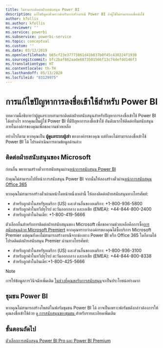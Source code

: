 ```yaml
---
title: ไม่สามารถติดต่อฝ่ายสนับสนุน Power BI
description: แก้ไขปัญหาชั่วคราวสำหรับการสร้างกรณี Power BI ถ้าผู้ใช้ไม่สามารถลงชื่อเข้าใช้
author: kfollis
ms.author: kfollis
ms.reviewer: ''
ms.service: powerbi
ms.subservice: powerbi-service
ms.topic: conceptual
ms.custom: ''
ms.date: 03/12/2019
ms.openlocfilehash: b65cf23e37773861d41b037b0f45c430224f1930
ms.sourcegitcommit: bfc2baf862aade6873501566f13c744efdd146f3
ms.translationtype: HT
ms.contentlocale: th-TH
ms.lasthandoff: 05/13/2020
ms.locfileid: "83129975"
---
```

# <a name="troubleshooting-sign-in-issues-for-power-bi"></a>การแก้ไขปัญหาการลงชื่อเข้าใช้สำหรับ Power BI

บทความนี้อธิบายว่าผู้ดูแลระบบสามารถติดต่อฝ่ายสนับสนุนสำหรับปัญหาการลงชื่อเข้าใช้ Power BI ได้อย่างไร หากคุณเป็นผู้ใช้ Power BI ที่มีปัญหาการลงชื่อเข้าใช้ อันดับแรกให้ติดต่อทีมสนับสนุนภายในองค์กรของคุณเพื่อขอความช่วยเหลือ

อย่างไรก็ตาม หากคุณเป็น **ผู้ดูแลระบบผู้เช่า** ขององค์กรของคุณ แต่ยังคงไม่สามารถลงชื่อเข้าใช้ Power BI ได้ โปรดดำเนินการตามข้อมูลด้านล่าง

## <a name="contact-microsoft-support"></a>ติดต่อฝ่ายสนับสนุนของ Microsoft

ก่อนอื่น พยายามสร้างตั๋วการสนับสนุนผ่าน[หน้าการสนับสนุน Power BI](https://powerbi.microsoft.com/support/)

ถ้าคุณไม่สามารถไปที่หน้าการสนับสนุน Power BI จากนั้นให้ลองสร้างตั๋วผ่าน[หน้าการสนับสนุน Office 365](https://support.office.com/home/contact)

หากคุณไม่สามารถสร้างตั๋วผ่านหน้าใดหน้าหนึ่งเหล่านี้ ให้ลองติดต่อฝ่ายสนับสนุนทางโทรศัพท์:

* สำหรับลูกค้าในสหรัฐอเมริกา (US) และส่วนอื่นของอเมริกา: +1-800-936-5800
* สำหรับลูกค้าในทวีปยุโรป ตะวันออกกลาง และเอเชีย (EMEA): +44-844-800-2400
* สำหรับลูกค้าในอินเดีย: +1-800-419-5666

ตัวเลือกอื่นสำหรับการติดต่อฝ่ายสนับสนุนของ Microsoft เพื่อขอความช่วยเหลือคือการซื้อ[การสนับสนุนด้วย Microsoft Premiert](https://support.microsoft.com/premier) หากคุณทราบว่าองค์กรของคุณได้ซื้อบริการ Microsoft Premier แต่คุณยังคงไม่สามารถสร้างกรณีจากช่องทาง Power BI หรือ Office 365 ใดก็ตามได้ โปรดติดต่อฝ่ายสนับสนุน Premier ผ่านทางโทรศัพท์:

* สำหรับลูกค้าในสหรัฐอเมริกา (US) และส่วนอื่นของอเมริกา: +1-800-936-3100
* สำหรับลูกค้าในทวีปยุโรป ตะวันออกกลาง และเอเชีย (EMEA): +44-844-800-8338
* สำหรับลูกค้าในอินเดีย:+1-800-425-5666

> [!Note]
> การให้ข้อมูลการวินิจฉัยเพิ่มเติม [ในช่วงที่คุณขอรับการสนับสนุน](service-admin-capturing-additional-diagnostic-information-for-power-bi.md)จะเป็นประโยชน์อย่างมาก

## <a name="power-bi-community"></a>ชุมชน Power BI

หากคุณไม่สามารถสร้างโพสต์ในฟอรัมชุมชน Power BI ได้ อาจเป็นเพราะฟอรัมชดังกล่าวต้องการให้คุณลงชื่อเข้าใช้ด้วย ดู[ การสนับสนุนของชุมชน ](https://community.powerbi.com/t5/Community-Support/ct-p/PBI_CommunitySupport)สำหรับรายละเอียดเพิ่มเติม

## <a name="next-steps"></a>ขั้นตอนถัดไป

[ตัวเลือกการสนับสนุน Power BI Pro และ Power BI Premium](service-support-options.md)
